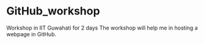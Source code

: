 # GitHub_workshop
Workshop in IIT Guwahati for 2 days
The workshop will help me in hosting a webpage in GitHub.
